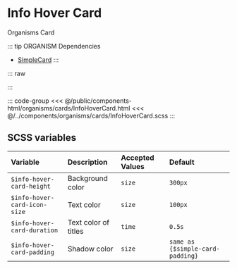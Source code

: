 # Info Hover Card
<Badge type="tip">Organisms</Badge> <Badge type="info">Card</Badge>

::: tip ORGANISM Dependencies
 - [SimpleCard](/molecules/cards/SimpleCard)
:::

::: raw
<div class="dev-section">
    <!--@include: ../../public/components-html/organisms/cards/InfoHoverCard.html -->
</div>
:::

::: code-group
<<< @/public/components-html/organisms/cards/InfoHoverCard.html
<<< @/../components/organisms/cards/InfoHoverCard.scss
:::

## SCSS variables

| Variable                           | Description                 | Accepted Values | Default                          |
|:-----------------------------------|:----------------------------|:----------------|:---------------------------------|
| `$info-hover-card-height`          | Background color            | `size`          | `300px`                          |
| `$info-hover-card-icon-size`       | Text color                  | `size`          | `100px`                          |
| `$info-hover-card-duration`        | Text color of titles        | `time`          | `0.5s`                           |
| `$info-hover-card-padding`         | Shadow color                | `size`          | `same as {$simple-card-padding}` |

<style lang="scss">
@import "docs/theme.scss";

$simple-card-border-color: $primary-color;

@import "components/organisms/cards/InfoHoverCard.scss";
</style>